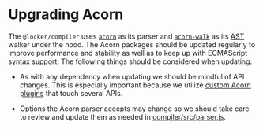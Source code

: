 # Upgrading Acorn

The `@locker/compiler` uses [`acorn`] as its parser and [`acorn-walk`] as
its [AST] walker under the hood. The Acorn packages should be updated regularly
to improve performance and stability as well as to keep up with ECMAScript syntax
support. The following things should be considered when updating:

-   As with any dependency when updating we should be mindful of API changes.
    This is especially important because we utilize [custom Acorn plugins][1] that
    touch several APIs.

-   Options the Acorn parser accepts may change so we should take care to review
    and update them as needed in [compiler/src/parser.js][2].

[1]: https://github.com/salesforce-experience-platform-emu/locker/tree/main/packages/%40locker/compiler/src/acorn
[2]: https://github.com/salesforce-experience-platform-emu/locker/blob/main/packages/%40locker/compiler/src/parser.js
[`acorn`]: https://www.npmjs.com/package/acorn
[`acorn-walk`]: https://www.npmjs.com/package/acorn-walk
[AST]: https://en.wikipedia.org/wiki/Abstract_syntax_tree

